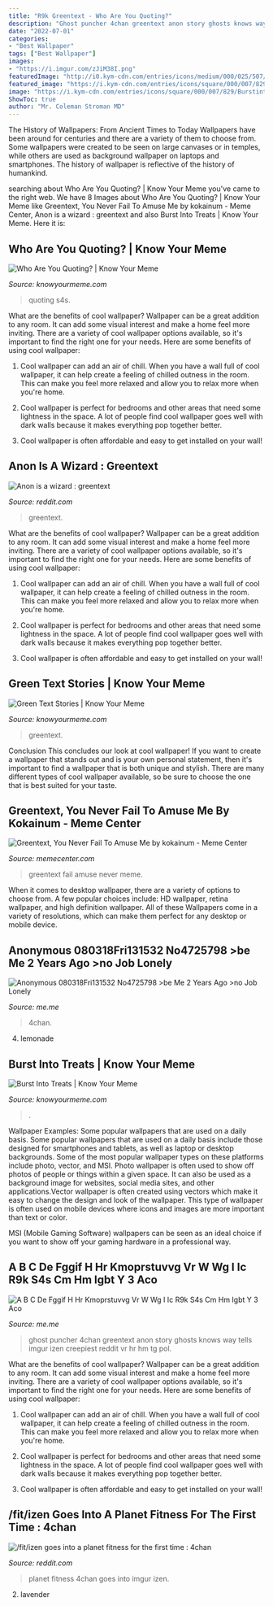 ```yaml
---
title: "R9k Greentext - Who Are You Quoting?"
description: "Ghost puncher 4chan greentext anon story ghosts knows way tells imgur izen creepiest reddit vr hr hm tg pol"
date: "2022-07-01"
categories:
- "Best Wallpaper"
tags: ["Best Wallpaper"]
images:
- "https://i.imgur.com/zJiM38I.png"
featuredImage: "http://i0.kym-cdn.com/entries/icons/medium/000/025/507/dontworry.jpg"
featured_image: "https://i.kym-cdn.com/entries/icons/square/000/007/829/Burstintotreats.png"
image: "https://i.kym-cdn.com/entries/icons/square/000/007/829/Burstintotreats.png"
ShowToc: true
author: "Mr. Coleman Stroman MD"
---
```



The History of Wallpapers: From Ancient Times to Today
Wallpapers have been around for centuries and there are a variety of them to choose from. Some wallpapers were created to be seen on large canvases or in temples, while others are used as background wallpaper on laptops and smartphones. The history of wallpaper is reflective of the history of humankind.

	

		
searching about Who Are You Quoting? | Know Your Meme you've came to the right web. We have 8 Images about Who Are You Quoting? | Know Your Meme like Greentext, You Never Fail To Amuse Me by kokainum - Meme Center, Anon is a wizard : greentext and also Burst Into Treats | Know Your Meme. Here it is:
		
    
## Who Are You Quoting? | Know Your Meme

<img loading=lazy src="https://i.imgur.com/zJiM38I.png" onerror="this.onerror=null;this.src='https://tse4.mm.bing.net/th?id=OIP.UpWDoZG3nRNHcQ528Joh1wHaGX&amp;pid=15.1';" alt="Who Are You Quoting? | Know Your Meme">

_Source: knowyourmeme.com_

>quoting s4s. 

	

What are the benefits of cool wallpaper?
Wallpaper can be a great addition to any room. It can add some visual interest and make a home feel more inviting. There are a variety of cool wallpaper options available, so it's important to find the right one for your needs. Here are some benefits of using cool wallpaper: 
1. Cool wallpaper can add an air of chill. When you have a wall full of cool wallpaper, it can help create a feeling of chilled outness in the room. This can make you feel more relaxed and allow you to relax more when you're home. 

2. Cool wallpaper is perfect for bedrooms and other areas that need some lightness in the space. A lot of people find cool wallpaper goes well with dark walls because it makes everything pop together better. 

3. Cool wallpaper is often affordable and easy to get installed on your wall!

    
## Anon Is A Wizard : Greentext

<img loading=lazy src="https://preview.redd.it/fixbya755jh71.png?auto=webp&amp;s=dcf996e136c9fca67e305b5ca0b537337ba35140" onerror="this.onerror=null;this.src='https://tse1.mm.bing.net/th?id=OIP.bLD6SC5v95Y048z-gKu4bQHaF-&amp;pid=15.1';" alt="Anon is a wizard : greentext">

_Source: reddit.com_

>greentext. 

	

What are the benefits of cool wallpaper?
Wallpaper can be a great addition to any room. It can add some visual interest and make a home feel more inviting. There are a variety of cool wallpaper options available, so it's important to find the right one for your needs. Here are some benefits of using cool wallpaper: 
1. Cool wallpaper can add an air of chill. When you have a wall full of cool wallpaper, it can help create a feeling of chilled outness in the room. This can make you feel more relaxed and allow you to relax more when you're home. 

2. Cool wallpaper is perfect for bedrooms and other areas that need some lightness in the space. A lot of people find cool wallpaper goes well with dark walls because it makes everything pop together better. 

3. Cool wallpaper is often affordable and easy to get installed on your wall!

    
## Green Text Stories | Know Your Meme

<img loading=lazy src="http://i0.kym-cdn.com/entries/icons/medium/000/025/507/dontworry.jpg" onerror="this.onerror=null;this.src='https://tse3.mm.bing.net/th?id=OIP.nDpOpdj7W-uGMhIU9rk2XgAAAA&amp;pid=15.1';" alt="Green Text Stories | Know Your Meme">

_Source: knowyourmeme.com_

>greentext. 

	

Conclusion
This concludes our look at cool wallpaper! If you want to create a wallpaper that stands out and is your own personal statement, then it's important to find a wallpaper that is both unique and stylish. There are many different types of cool wallpaper available, so be sure to choose the one that is best suited for your taste.

    
## Greentext, You Never Fail To Amuse Me By Kokainum - Meme Center

<img loading=lazy src="https://img.memecdn.com/greentext-you-never-fail-to-amuse-me_o_7167650.jpg" onerror="this.onerror=null;this.src='https://tse3.mm.bing.net/th?id=OIP.CRVEPsMx_fNjkelqpNk_WAHaET&amp;pid=15.1';" alt="Greentext, You Never Fail To Amuse Me by kokainum - Meme Center">

_Source: memecenter.com_

>greentext fail amuse never meme. 

	

When it comes to desktop wallpaper, there are a variety of options to choose from. A few popular choices include: HD wallpaper, retina wallpaper, and high definition wallpaper. All of these Wallpapers come in a variety of resolutions, which can make them perfect for any desktop or mobile device. 

    
## Anonymous 080318Fri131532 No4725798 &gt;be Me 2 Years Ago &gt;no Job Lonely

<img loading=lazy src="https://pics.me.me/anonymous-08-03-18-fri-13-15-32-no-4725798-&gt;be-me-2-years-ago-&gt;no-job-35171718.png" onerror="this.onerror=null;this.src='https://tse3.mm.bing.net/th?id=OIP.m52whkmhAV52fU5qWu5fPQHaUP&amp;pid=15.1';" alt="Anonymous 080318Fri131532 No4725798 &gt;be Me 2 Years Ago &gt;no Job Lonely">

_Source: me.me_

>4chan. 

	

4. lemonade 

    
## Burst Into Treats | Know Your Meme

<img loading=lazy src="https://i.kym-cdn.com/entries/icons/square/000/007/829/Burstintotreats.png" onerror="this.onerror=null;this.src='https://tse1.mm.bing.net/th?id=OIP.xbFrBx8Ov0fRmGmDKAnVNwHaHa&amp;pid=15.1';" alt="Burst Into Treats | Know Your Meme">

_Source: knowyourmeme.com_

>. 

	

Wallpaper Examples: Some popular wallpapers that are used on a daily basis.
Some popular wallpapers that are used on a daily basis include those designed for smartphones and tablets, as well as laptop or desktop backgrounds. Some of the most popular wallpaper types on these platforms include photo, vector, and MSI. 
Photo wallpaper is often used to show off photos of people or things within a given space. It can also be used as a background image for websites, social media sites, and other applications.Vector wallpaper is often created using vectors which make it easy to change the design and look of the wallpaper. This type of wallpaper is often used on mobile devices where icons and images are more important than text or color. 

MSI (Mobile Gaming Software) wallpapers can be seen as an ideal choice if you want to show off your gaming hardware in a professional way.

    
## A B C De Fggif H Hr Kmoprstuvvg Vr W Wg I Ic R9k S4s Cm Hm Igbt Y 3 Aco

<img loading=lazy src="https://pics.me.me/thumb_a-b-c-d-e-f-g-gif-h-hr-k-m-o-p-r-s-t-u-v-vg-vr-58716283.png" onerror="this.onerror=null;this.src='https://tse2.mm.bing.net/th?id=OIP.3dNddDi-mCQRTmeZ28DS5gAAAA&amp;pid=15.1';" alt="A B C De Fggif H Hr Kmoprstuvvg Vr W Wg I Ic R9k S4s Cm Hm Igbt Y 3 Aco">

_Source: me.me_

>ghost puncher 4chan greentext anon story ghosts knows way tells imgur izen creepiest reddit vr hr hm tg pol. 

	

What are the benefits of cool wallpaper?
Wallpaper can be a great addition to any room. It can add some visual interest and make a home feel more inviting. There are a variety of cool wallpaper options available, so it's important to find the right one for your needs. Here are some benefits of using cool wallpaper: 
1. Cool wallpaper can add an air of chill. When you have a wall full of cool wallpaper, it can help create a feeling of chilled outness in the room. This can make you feel more relaxed and allow you to relax more when you're home. 

2. Cool wallpaper is perfect for bedrooms and other areas that need some lightness in the space. A lot of people find cool wallpaper goes well with dark walls because it makes everything pop together better. 

3. Cool wallpaper is often affordable and easy to get installed on your wall!

    
## /fit/izen Goes Into A Planet Fitness For The First Time : 4chan

<img loading=lazy src="http://i.imgur.com/PjV8DPU.png" onerror="this.onerror=null;this.src='https://tse3.mm.bing.net/th?id=OIP.gWCL9zCG-5i4gSZB9l8SVgHaCr&amp;pid=15.1';" alt="/fit/izen goes into a planet fitness for the first time : 4chan">

_Source: reddit.com_

>planet fitness 4chan goes into imgur izen. 

	

2. lavender 

